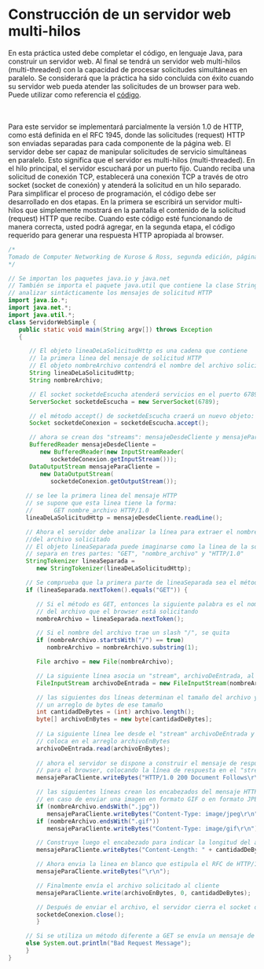 # Construcción de un servidor web multi-hilos

En esta práctica usted debe completar el código, en lenguaje Java, para construir un servidor web. Al final se tendrá un servidor web multi-hilos (multi-threaded) con la capacidad de procesar solicitudes simultáneas en paralelo. Se considerará que la práctica ha sido concluida con éxito cuando su servidor web pueda atender las solicitudes de un browser para web. Puede utilizar como referencia el <a href="https://github.com/Domiciano/Compunet2-251/edit/main/Notas%20de%20clase/S1/example.md">código</a>.

<br><br>
Para este servidor se implementará parcialmente la versión 1.0 de HTTP, como está definida en el RFC 1945, donde las solicitudes (request) HTTP son enviadas separadas para cada componente de la página web. El servidor debe ser capaz de manipular solicitudes de servicio simultáneas en paralelo. Esto significa que el servidor es multi-hilos (multi-threaded). En el hilo principal, el servidor escuchará por un puerto fijo. Cuando reciba una solicitud de conexión TCP, establecerá una conexión TCP a través de otro socket (socket de conexión) y atenderá la solicitud en un hilo separado. Para simplificar el proceso de programación, el código debe ser desarrollado en dos etapas. En la primera se escribirá un servidor multi-hilos que simplemente mostrará en la pantalla el contenido de la solicitud (request) HTTP que recibe. Cuando este código esté funcionando de manera correcta, usted podrá agregar, en la segunda etapa, el código requerido para generar una respuesta HTTP apropiada al browser.

```java
/*
Tomado de Computer Networking de Kurose & Ross, segunda edición, páginas 151-155.
*/

// Se importan los paquetes java.io y java.net
// También se importa el paquete java.util que contiene la clase StringTokenizer que es la utilizada para 
// analizar sintácticamente los mensajes de solicitud HTTP
import java.io.*; 
import java.net.*; 
import java.util.*; 
class ServidorWebSimple {
   public static void main(String argv[]) throws Exception 
   {

      // El objeto lineaDeLaSolicitudHttp es una cadena que contiene
      // la primera linea del mensaje de solicitud HTTP
      // El objeto nombreArchivo contendrá el nombre del archivo solicitado
      String lineaDeLaSolicitudHttp; 
      String nombreArchivo; 

      // El socket socketdeEscucha atenderá servicios en el puerto 6789 
      ServerSocket socketdeEscucha = new ServerSocket(6789); 

      // el método accept() de socketdeEscucha craerá un nuevo objeto: socketdeConexion
      Socket socketdeConexion = socketdeEscucha.accept(); 

      // ahora se crean dos "streams": mensajeDesdeCliente y mensajeParaCliente
      BufferedReader mensajeDesdeCliente = 
         new BufferedReader(new InputStreamReader(
            socketdeConexion.getInputStream())); 
      DataOutputStream mensajeParaCliente = 
         new DataOutputStream(
            socketdeConexion.getOutputStream());
 
     // se lee la primera linea del mensaje HTTP
     // se supone que esta linea tiene la forma: 
     //      GET nombre_archivo HTTP/1.0
     lineaDeLaSolicitudHttp = mensajeDesdeCliente.readLine(); 

     // Ahora el servidor debe analizar la línea para extraer el nombre 
     //del archivo solicitado
     // El objeto lineaSeparada puede imaginarse como la linea de la solicitud HTTP
     // separa en tres partes: "GET", "nombre_archivo" y "HTTP/1.0"
     StringTokenizer lineaSeparada =
        new StringTokenizer(lineaDeLaSolicitudHttp); 

     // Se comprueba que la primera parte de lineaSeparada sea el método GET
     if (lineaSeparada.nextToken().equals("GET")) {

        // Si el método es GET, entonces la siguiente palabra es el nombre
        // del archivo que el browser está solicitando 
        nombreArchivo = lineaSeparada.nextToken(); 

        // Si el nombre del archivo trae un slash "/", se quita
        if (nombreArchivo.startsWith("/") == true) 
           nombreArchivo = nombreArchivo.substring(1); 

        File archivo = new File(nombreArchivo); 

        // La siguiente línea asocia un "stream", archivoDeEntrada, al archivo nombreArchivo
        FileInputStream archivoDeEntrada = new FileInputStream(nombreArchivo); 

        // las siguientes dos líneas determinan el tamaño del archivo y construyen 
        // un arreglo de bytes de ese tamaño
        int cantidadDeBytes = (int) archivo.length(); 
        byte[] archivoEnBytes = new byte[cantidadDeBytes]; 
 
        // La siguiente línea lee desde el "stream" archivoDeEntrada y lo
        // coloca en el arreglo archivoEnBytes
        archivoDeEntrada.read(archivoEnBytes);
 
        // ahora el servidor se dispone a construir el mensaje de respuesta
        // para el browser, colocando la línea de respuesta en el "stream" mensajeParaCliente
        mensajeParaCliente.writeBytes("HTTP/1.0 200 Document Follows\r\n"); 

        // las siguientes líneas crean los encabezados del mensaje HTTP
        // en caso de enviar una imagen en formato GIF o en formato JPEG
        if (nombreArchivo.endsWith(".jpg"))
           mensajeParaCliente.writeBytes("Content-Type: image/jpeg\r\n"); 
        if (nombreArchivo.endsWith(".gif")) 
           mensajeParaCliente.writeBytes("Content-Type: image/gif\r\n");

        // Construye luego el encabezado para indicar la longitud del archivo
        mensajeParaCliente.writeBytes("Content-Length: " + cantidadDeBytes + "\r\n");

        // Ahora envia la linea en blanco que estipula el RFC de HTTP/1.0
        mensajeParaCliente.writeBytes("\r\n"); 

        // Finalmente envía el archivo solicitado al cliente
        mensajeParaCliente.write(archivoEnBytes, 0, cantidadDeBytes);

        // Después de enviar el archivo, el servidor cierra el socket de conexión
        socketdeConexion.close();
        }

     // Si se utiliza un método diferente a GET se envía un mensaje de error
     else System.out.println("Bad Request Message");
     }
}
```
